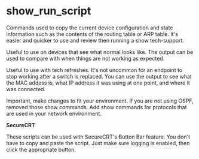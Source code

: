 # show_run_script

Commands used to copy the current device configuration and state information such as the contents of the routing table or ARP table.  It's easier and quicker to use and review then running a show tech-support.

Useful to use on devices that see what normal looks like.  The output can be used to compare with when things are not working as expected.

Useful to use with tech refreshes.  It's not uncommon for an endpoint to stop working after a switch is replaced.  You can use the output to see what the MAC addess is, what IP address it was using at one point, and where it was connected.

Important, make changes to fit your environment.  If you are not using OSPF, removed those show commands.  Add show commands for protocols that are used in your network environment.

**SecureCRT**

These scripts can be used with SecureCRT's Button Bar feature.  You don't have to copy and paste the script.  Just make sure logging is enabled, then click the appropriate button.

